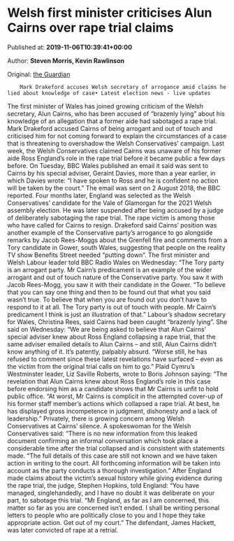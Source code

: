 
# Welsh first minister criticises Alun Cairns over rape trial claims

Published at: **2019-11-06T10:39:41+00:00**

Author: **Steven Morris, Kevin Rawlinson**

Original: [the Guardian](https://www.theguardian.com/uk-news/2019/nov/06/welsh-first-minister-mark-drakeford-attacks-alun-cairns-over-trial-claims)


        Mark Drakeford accuses Welsh secretary of arrogance amid claims he lied about knowledge of case• Latest election news - live updates
      
The first minister of Wales has joined growing criticism of the Welsh secretary, Alun Cairns, who has been accused of “brazenly lying” about his knowledge of an allegation that a former aide had sabotaged a rape trial.
Mark Drakeford accused Cairns of being arrogant and out of touch and criticised him for not coming forward to explain the circumstances of a case that is threatening to overshadow the Welsh Conservatives’ campaign.
Last week, the Welsh Conservatives claimed Cairns was unaware of his former aide Ross England’s role in the rape trial before it became public a few days before.
On Tuesday, BBC Wales published an email it said was sent to Cairns by his special adviser, Geraint Davies, more than a year earlier, in which Davies wrote: “I have spoken to Ross and he is confident no action will be taken by the court.”
The email was sent on 2 August 2018, the BBC reported. Four months later, England was selected as the Welsh Conservatives’ candidate for the Vale of Glamorgan for the 2021 Welsh assembly election. He was later suspended after being accused by a judge of deliberately sabotaging the rape trial. The rape victim is among those who have called for Cairns to resign.
Drakeford said Cairns’ position was another example of the Conservative party’s arrogance to go alongside remarks by Jacob Rees-Moggs about the Grenfell fire and comments from a Tory candidate in Gower, south Wales, suggesting that people on the reality TV show Benefits Street needed “putting down”.
The first minister and Welsh Labour leader told BBC Radio Wales on Wednesday: “The Tory party is an arrogant party. Mr Cairn’s predicament is an example of the wider arrogant and out of touch nature of the Conservative party. You saw it with Jacob Rees-Mogg, you saw it with their candidate in the Gower.
“To believe that you can say one thing and then to be found out that what you said wasn’t true. To believe that when you are found out you don’t have to respond to it at all. The Tory party is out of touch with people. Mr Cairn’s predicament I think is just an illustration of that.”
Labour’s shadow secretary for Wales, Christina Rees, said Cairns had been caught “brazenly lying”.
She said on Wednesday: “We are being asked to believe that Alun Cairns’ special adviser knew about Ross England collapsing a rape trial, that the same adviser emailed details to Alun Cairns – and still, Alun Cairns didn’t know anything of it. It’s patently, palpably absurd.
“Worse still, he has refused to comment since these latest revelations have surfaced – even as the victim from the original trial calls on him to go.”
Plaid Cymru’s Westminster leader, Liz Saville Roberts, wrote to Boris Johnson saying: “The revelation that Alun Cairns knew about Ross England’s role in this case before endorsing him as a candidate shows that Mr Cairns is unfit to hold public office.
“At worst, Mr Cairns is complicit in the attempted cover-up of his former staff member’s actions which collapsed a rape trial. At best, he has displayed gross incompetence in judgment, dishonesty and a lack of leadership.”
Privately, there is growing concern among Welsh Conservatives at Cairns’ silence.
A spokeswoman for the Welsh Conservatives said: “There is no new information from this leaked document confirming an informal conversation which took place a considerable time after the trial collapsed and is consistent with statements made.
“The full details of this case are still not known and we have taken action in writing to the court. All forthcoming information will be taken into account as the party conducts a thorough investigation.”
After England made claims about the victim’s sexual history while giving evidence during the rape trial, the judge, Stephen Hopkins, told England: “You have managed, singlehandedly, and I have no doubt it was deliberate on your part, to sabotage this trial.
“Mr England, as far as I am concerned, this matter so far as you are concerned isn’t ended. I shall be writing personal letters to people who are politically close to you and I hope they take appropriate action. Get out of my court.”
The defendant, James Hackett, was later convicted of rape at a retrial.
